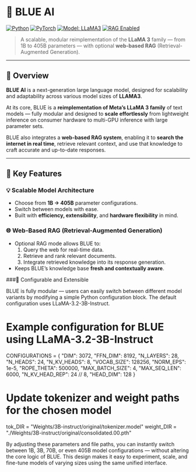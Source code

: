 # 🔷 BLUE AI

[![Python](https://img.shields.io/badge/Python-3.10+-blue.svg)](https://www.python.org/)
[![PyTorch](https://img.shields.io/badge/PyTorch-2.7.1%2Bcu128-orange.svg)](https://pytorch.org/)
[![Model: LLaMA3](https://img.shields.io/badge/Model-LLAMA3-informational.svg)](https://ai.meta.com/llama/)
[![RAG Enabled](https://img.shields.io/badge/RAG-Enabled-success.svg)](#retrieval-augmented-generation)

> A scalable, modular reimplementation of the **LLaMA 3** family — from 1B to 405B parameters — with optional **web-based RAG** (Retrieval-Augmented Generation).

---

## 🚀 Overview

**BLUE AI** is a next-generation large language model, designed for scalability and adaptability across various model sizes of **LLAMA3**.

At its core, BLUE is a **reimplementation of Meta’s LLaMA 3 family** of text models — fully modular and designed to **scale effortlessly** from lightweight inference on consumer hardware to multi-GPU inference with large parameter sets.

BLUE also integrates a **web-based RAG system**, enabling it to **search the internet in real time**, retrieve relevant context, and use that knowledge to craft accurate and up-to-date responses.

---

## 🧠 Key Features

### 💡 Scalable Model Architecture
- Choose from **1B → 405B** parameter configurations.
- Switch between models with ease.
- Built with **efficiency, extensibility**, and **hardware flexibility** in mind.

### 🌐 Web-Based RAG (Retrieval-Augmented Generation)
- Optional RAG mode allows BLUE to:
  1. Query the web for real-time data.  
  2. Retrieve and rank relevant documents.  
  3. Integrate retrieved knowledge into its response generation.
- Keeps BLUE’s knowledge base **fresh and contextually aware**.

###🧩 Configurable and Extensible

BLUE is fully modular — users can easily switch between different model variants by modifying a simple Python configuration block.
The default configuration uses LLaMA-3.2-3B-Instruct.

# Example configuration for BLUE using LLaMA-3.2-3B-Instruct

CONFIGURATIONS = {
    "DIM": 3072,
    "FFN_DIM": 8192,
    "N_LAYERS": 28,
    "N_HEADS": 24,
    "N_KV_HEADS": 8,
    "VOCAB_SIZE": 128256,
    "NORM_EPS": 1e-5,
    "ROPE_THETA": 500000,
    "MAX_BATCH_SIZE": 4,
    "MAX_SEQ_LEN": 6000,
    "N_KV_HEAD_REP": 24 // 8,
    "HEAD_DIM": 128
}

# Update tokenizer and weight paths for the chosen model
tok_DIR = "Weights/3B-instruct/original/tokenizer.model"
weight_DIR = "./Weights/3B-instruct/original/consolidated.00.pth"


By adjusting these parameters and file paths, you can instantly switch between 1B, 3B, 70B, or even 405B model configurations — without altering the core logic of BLUE.
This design makes it easy to experiment, scale, and fine-tune models of varying sizes using the same unified interface.
